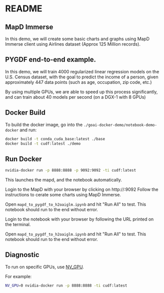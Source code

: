 # README

## MapD Immerse

In this demo, we will create some basic charts and graphs using MapD Immerse client using Airlines dataset (Approx 125 Million records).

## PYGDF end-to-end example.

In this demo, we will train 4000 regularized linear regression models on the U.S. Census dataset, with the goal to predict the income of a person, given approximately 447 data points (such as age, occupation, zip code, etc.)

By using multiple GPUs, we are able to speed up this process significantly, and can train about 40 models per second (on a DGX-1 with 8 GPUs)

## Docker Build

To build the docker image, go into the `./goai-docker-demo/notebook-demo-docker` and run:

```bash
docker build -t conda_cuda_base:latest ./base
docker build -t cudf:latest ./demo
```

## Run Docker

```bash
nvidia-docker run -p 8888:8888 -p 9092:9092 -ti cudf:latest
```

This launches the mapd, and the notebook automatically.

Login to the MapD with your browser by clicking on http://<ip address>:9092
Follow the instructions to cerate some charts using MapD Immerse.

Open `mapd_to_pygdf_to_h2oaiglm.ipynb` and hit "Run All" to test.
This notebook should run to the end without error.

Login to the notebook with your browser by following the URL printed on the terminal.

Open `mapd_to_pygdf_to_h2oaiglm.ipynb` and hit "Run All" to test.
This notebook should run to the end without error.


## Diagnostic

To run on specific GPUs, use [NV_GPU](https://github.com/NVIDIA/nvidia-docker/wiki/nvidia-docker#gpu-isolation).

For example:

```bash
NV_GPU=0 nvidia-docker run -p 8888:8888 -ti cudf:latest
```
